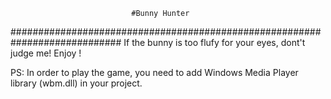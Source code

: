 
                               #Bunny Hunter 
############################################################################
If the bunny is too flufy for your eyes, dont't judge me!
Enjoy !

PS: In order to play the game, you need to add Windows Media Player library (wbm.dll) in your project.
